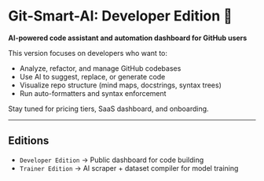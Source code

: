 # Git-Smart-AI: Developer Edition 🚀

**AI-powered code assistant and automation dashboard for GitHub users**

This version focuses on developers who want to:
- Analyze, refactor, and manage GitHub codebases
- Use AI to suggest, replace, or generate code
- Visualize repo structure (mind maps, docstrings, syntax trees)
- Run auto-formatters and syntax enforcement

Stay tuned for pricing tiers, SaaS dashboard, and onboarding.

---

## Editions
- `Developer Edition` → Public dashboard for code building
- `Trainer Edition` → AI scraper + dataset compiler for model training
